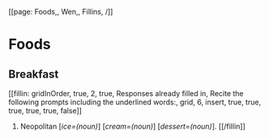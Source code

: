 [[page: Foods,, Wen,, Fillins, /]]

# Foods

## Breakfast
[[fillin: gridInOrder, true, 2, true, Responses already filled in, Recite the following prompts including the underlined words:, grid, 6, insert, true, true, true, true, true, false]]
1. Neopolitan [_ice=(noun)_] [_cream=(noun)_]  [_dessert=(noun)_].
[[/fillin]]